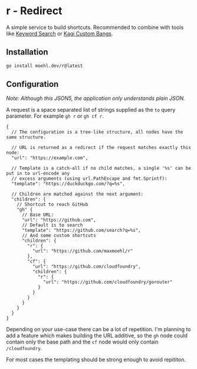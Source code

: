 # r - Redirect

A simple service to build shortcuts. Recommended to combine with tools like
[Keyword Search](https://apps.apple.com/de/app/keyword-search/id1558453954) or
[Kagi Custom Bangs](https://help.kagi.com/kagi/features/bangs.html#custom-bangs).

## Installation

```sh
go install moehl.dev/r@latest
```

## Configuration

_Note: Although this JSON5, the application only understands plain JSON._

A request is a space separated list of strings supplied as the `to` query parameter. For example
`gh r` or `gh cf r`.

```json5
{
  // The configuration is a tree-like structure, all nodes have the same structure.

  // URL is returned as a redirect if the request matches exactly this node:
  "url": "https://example.com",

  // Template is a catch-all if no child matches, a single '%s' can be put in to url-encode any
  // excess arguments (using url.PathEscape and fmt.Sprintf):
  "template": "https://duckduckgo.com/?q=%s",

  // Children are matched against the next argument:
  "children": {
    // Shortcut to reach GitHub
    "gh" {
      // Base URL:
      "url": "https://github.com",
      // Default is to search
      "template": "https://github.com/search?q=%s",
      // And some custom shortcuts
      "children": {
        "r": {
          "url": "https://github.com/maxmoehl/r"
        },
        "cf": {
          "url": "https://github.com/cloudfoundry",
          "children": {
            "r": {
              "url": "https://github.com/cloudfoundry/gorouter"
            }
          }
        }
      }
    }
  }
}
```

Depending on your use-case there can be a lot of repetition. I'm planning to add a feature which
makes building the URL additive, so the `gh` node could contain only the base path and the `cf`
node would only contain `/cloudfoundry`.

For most cases the templating should be strong enough to avoid repititon.
